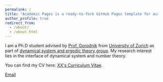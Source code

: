 ```yaml
---
permalink: /
title: "Academic Pages is a ready-to-fork GitHub Pages template for academic personal websites"
author_profile: true
redirect_from: 
  - /about/
  - /about.html
---
```


I am a Ph.D student advised by [Prof. Gorodnik](https://www.math.uzh.ch/gorodnik/) from [University of Zurich](https://www.math.uzh.ch/home) as part of [dynamical system and ergodic theory group](https://www2.math.ethz.ch/dynamics/about). My research interest lies in the interface of dynamical system and number theory.
 
You can find my CV here: [XX's Curriculum Vitae](../assets/Curriculum_Vitae.pdf).

[Email](dengzymathnt@outlook.com) 
